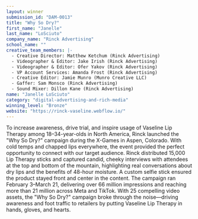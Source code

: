 ```yaml
---
layout: winner
submission_id: "DAM-0013"
title: "Why So Dry?"
first_name: "Janelle"
last_name: "LoSciuto"
company_name: "Rinck Advertising"
school_name: ""
creative_team_members: |-
  - Creative Director: Matthew Ketchum (Rinck Advertising)
  - Videographer & Editor: Jake Irish (Rinck Advertising)
  - Videographer & Editor: Ofer Yakov (Rinck Advertising)
  - VP Account Services: Amanda Frost (Rinck Advertising)
  - Creative Editor: Jamie Munro (Munro Creative LLC)
  - Gaffer: Sam Monsco (Rinck Advertising)
  - Sound Mixer: Dillon Kane (Rinck Advertising)
name: "Janelle LoSciuto"
category: "digital-advertising-and-rich-media"
winning_level: "Bronze"
website: "https://rinck-vaseline.webflow.io/"
---
```


To increase awareness, drive trial, and inspire usage of Vaseline Lip Therapy among 18–34-year-olds in North America, Rinck launched the "Why So Dry?" campaign during the X-Games in Aspen, Colorado. With cold temps and chapped lips everywhere, the event provided the perfect opportunity to connect with our target audience. Rinck distributed 15,000 Lip Therapy sticks and captured candid, cheeky interviews with attendees at the top and bottom of the mountain, highlighting real conversations about dry lips and the benefits of 48-hour moisture. A custom selfie stick ensured the product stayed front and center in the content. The campaign ran February 3–March 21, delivering over 66 million impressions and reaching more than 21 million across Meta and TikTok. With 25 compelling video assets, the "Why So Dry?" campaign broke through the noise—driving awareness and foot traffic to retailers by putting Vaseline Lip Therapy in hands, gloves, and hearts.
